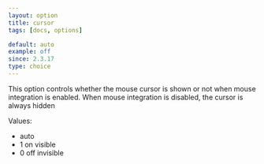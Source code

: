 ```yaml
---
layout: option
title: cursor
tags: [docs, options]

default: auto
example: off
since: 2.3.17
type: choice
---
```


This option controls whether the mouse cursor is shown or not when mouse
integration is enabled. When mouse integration is disabled, the cursor
is always hidden

Values:
* auto
* 1 on visible
* 0 off invisible
